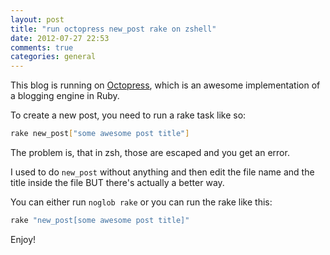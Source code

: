 ```yaml
---
layout: post
title: "run octopress new_post rake on zshell"
date: 2012-07-27 22:53
comments: true
categories: general
---
```


This blog is running on [Octopress](https://github.com/imathis/octopress), which is an awesome implementation of a blogging engine in Ruby.

To create a new post, you need to run a rake task like so:

```bash
rake new_post["some awesome post title"]
```

The problem is, that in zsh, those are escaped and you get an error.

I used to do `new_post` without anything and then edit the file name and the title inside the file BUT there's actually a better way.

You can either run `noglob rake` or you can run the rake like this:

```bash
rake "new_post[some awesome post title]"
```

Enjoy!
